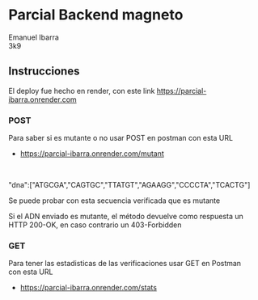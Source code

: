 # Parcial Backend magneto
Emanuel Ibarra\
3k9
## Instrucciones 
El deploy fue hecho en render, con este link https://parcial-ibarra.onrender.com<br>
### POST
Para saber si es mutante o no usar POST en postman con esta URL <br>
* https://parcial-ibarra.onrender.com/mutant
<br/>

"dna":["ATGCGA","CAGTGC","TTATGT","AGAAGG","CCCCTA","TCACTG"]<br />

Se puede probar con esta secuencia verificada que es mutante<br>

Si el ADN enviado es mutante, el método devuelve como respuesta un HTTP 200-OK, en caso contrario un 403-Forbidden
### GET
Para tener las estadisticas de las verificaciones usar GET en Postman<br>
con esta URL<br>
* https://parcial-ibarra.onrender.com/stats


